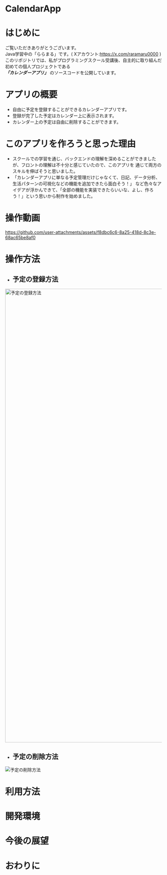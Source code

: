# CalendarApp
# はじめに  
ご覧いただきありがとうございます。  
Java学習中の「ららまる」です。( Xアカウント:https://x.com/raramaru0000 )  
このリポジトリでは、私がプログラミングスクール受講後、自主的に取り組んだ初めての個人プロジェクトである  
***「カレンダーアプリ」*** のソースコードを公開しています。

# アプリの概要　　
- 自由に予定を登録することができるカレンダーアプリです。  
- 登録が完了した予定はカレンダー上に表示されます。  
- カレンダー上の予定は自由に削除することができます。  

# このアプリを作ろうと思った理由  
- スクールでの学習を通じ、バックエンドの理解を深めることができましたが、フロントの理解は不十分と感じていたので、このアプリを
  通じて両方のスキルを伸ばそうと思いました。
- 「カレンダーアプリに単なる予定管理だけじゃなくて、日記、データ分析、生活パターンの可視化などの機能を追加できたら面白そう！」
  など色々なアイデアが浮かんできて、「全部の機能を実装できたらいいな、よし、作ろう！」という思いから制作を始めました。

# 操作動画  
https://github.com/user-attachments/assets/f8dbc6c6-8a25-418d-8c3e-68ac65be8af0

# 操作方法  
- ## 予定の登録方法
<img width="1456" alt="予定の登録方法" src="https://github.com/user-attachments/assets/b6df0a9c-4eb9-4286-add2-d53699fbde72" />



- ## 予定の削除方法  
![予定の削除方法](https://github.com/user-attachments/assets/e89c739f-5687-4a75-9265-f62fde1647f2)


# 利用方法

# 開発環境

# 今後の展望

# おわりに

